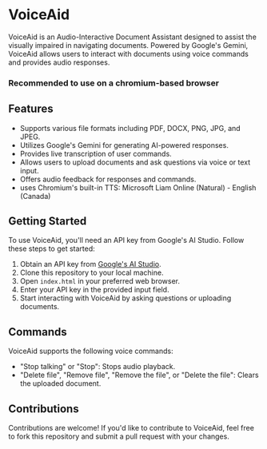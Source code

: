 # VoiceAid

VoiceAid is an Audio-Interactive Document Assistant designed to assist the visually impaired in navigating documents. Powered by Google's Gemini, VoiceAid allows users to interact with documents using voice commands and provides audio responses.
### Recommended to use on a chromium-based browser
## Features

- Supports various file formats including PDF, DOCX, PNG, JPG, and JPEG.
- Utilizes Google's Gemini for generating AI-powered responses.
- Provides live transcription of user commands.
- Allows users to upload documents and ask questions via voice or text input.
- Offers audio feedback for responses and commands.
- uses Chromium's built-in TTS: Microsoft Liam Online (Natural) - English (Canada)
## Getting Started

To use VoiceAid, you'll need an API key from Google's AI Studio. Follow these steps to get started:

1. Obtain an API key from [Google's AI Studio](https://aistudio.google.com/app/apikey).
2. Clone this repository to your local machine.
3. Open `index.html` in your preferred web browser.
4. Enter your API key in the provided input field.
5. Start interacting with VoiceAid by asking questions or uploading documents.

## Commands

VoiceAid supports the following voice commands:

- "Stop talking" or "Stop": Stops audio playback.
- "Delete file", "Remove file", "Remove the file", or "Delete the file": Clears the uploaded document.

## Contributions

Contributions are welcome! If you'd like to contribute to VoiceAid, feel free to fork this repository and submit a pull request with your changes.



